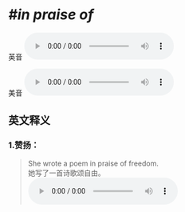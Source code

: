 # ***\#in praise of*** 
英音
<audio src="./media/in praise of1_AAC.aac" controls="controls"></audio>

美音
<audio src="./media/in praise of2_AAC.aac" controls="controls"></audio>



  

英文释义
---
### 1.**赞扬：**  

 > She wrote a poem in praise of freedom.   
 > 她写了一首诗歌颂自由。    
<audio src="./media/praise-4.aac" controls="controls"></audio>



